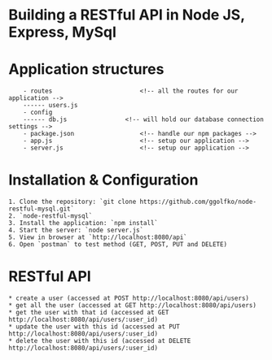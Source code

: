 # Building a RESTful API in Node JS, Express, MySql# Application structures```    - routes                        <!-- all the routes for our application -->    ------ users.js        - config    ------ db.js                <!-- will hold our database connection settings -->    - package.json                  <!-- handle our npm packages -->    - app.js                        <!-- setup our application -->    - server.js                     <!-- setup our application -->```# Installation & Configuration```1. Clone the repository: `git clone https://github.com/ggolfko/node-restful-mysql.git`2. `node-restful-mysql`3. Install the application: `npm install`4. Start the server: `node server.js`5. View in browser at `http://localhost:8080/api`6. Open `postman` to test method (GET, POST, PUT and DELETE)```# RESTful API```* create a user (accessed at POST http://localhost:8080/api/users)* get all the user (accessed at GET http://localhost:8080/api/users)* get the user with that id (accessed at GET http://localhost:8080/api/users/:user_id)* update the user with this id (accessed at PUT http://localhost:8080/api/users/:user_id)* delete the user with this id (accessed at DELETE http://localhost:8080/api/users/:user_id)```